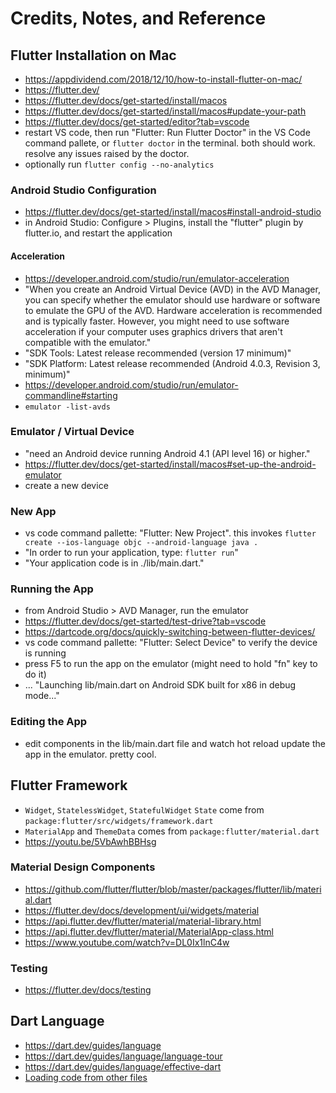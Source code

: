 # Credits, Notes, and Reference

## Flutter Installation on Mac

  + https://appdividend.com/2018/12/10/how-to-install-flutter-on-mac/
  + https://flutter.dev/
  + https://flutter.dev/docs/get-started/install/macos
  + https://flutter.dev/docs/get-started/install/macos#update-your-path
  + https://flutter.dev/docs/get-started/editor?tab=vscode
  + restart VS code, then run "Flutter: Run Flutter Doctor" in the VS Code command pallete, or `flutter doctor` in the terminal. both should work. resolve any issues raised by the doctor.
  + optionally run `flutter config --no-analytics`

### Android Studio Configuration

  + https://flutter.dev/docs/get-started/install/macos#install-android-studio
  + in Android Studio: Configure > Plugins, install the "flutter" plugin by flutter.io, and restart the application

#### Acceleration

  + https://developer.android.com/studio/run/emulator-acceleration
  + "When you create an Android Virtual Device (AVD) in the AVD Manager, you can specify whether the emulator should use hardware or software to emulate the GPU of the AVD. Hardware acceleration is recommended and is typically faster. However, you might need to use software acceleration if your computer uses graphics drivers that aren't compatible with the emulator."
  + "SDK Tools: Latest release recommended (version 17 minimum)"
  + "SDK Platform: Latest release recommended (Android 4.0.3, Revision 3, minimum)"
  + https://developer.android.com/studio/run/emulator-commandline#starting
  + `emulator -list-avds`

### Emulator / Virtual Device

  + "need an Android device running Android 4.1 (API level 16) or higher."
  + https://flutter.dev/docs/get-started/install/macos#set-up-the-android-emulator
  + create a new device

### New App

  + vs code command pallette: "Flutter: New Project". this invokes `flutter create --ios-language objc --android-language java .`
  + "In order to run your application, type: `flutter run`"
  + "Your application code is in ./lib/main.dart."

### Running the App

  + from Android Studio > AVD Manager, run the emulator
  + https://flutter.dev/docs/get-started/test-drive?tab=vscode
  + https://dartcode.org/docs/quickly-switching-between-flutter-devices/
  + vs code command pallette: "Flutter: Select Device" to verify the device is running
  + press F5 to run the app on the emulator (might need to hold "fn" key to do it)
  + ... "Launching lib/main.dart on Android SDK built for x86 in debug mode..."

### Editing the App

  + edit components in the lib/main.dart file and watch hot reload update the app in the emulator. pretty cool.

## Flutter Framework

  + `Widget`, `StatelessWidget`, `StatefulWidget` `State` come from `package:flutter/src/widgets/framework.dart`
  + `MaterialApp` and `ThemeData` comes from `package:flutter/material.dart`
  + https://youtu.be/5VbAwhBBHsg

### Material Design Components

  + https://github.com/flutter/flutter/blob/master/packages/flutter/lib/material.dart
  + https://flutter.dev/docs/development/ui/widgets/material
  + https://api.flutter.dev/flutter/material/material-library.html
  + https://api.flutter.dev/flutter/material/MaterialApp-class.html
  + https://www.youtube.com/watch?v=DL0Ix1lnC4w

### Testing

  + https://flutter.dev/docs/testing

## Dart Language

  + https://dart.dev/guides/language
  + https://dart.dev/guides/language/language-tour
  + https://dart.dev/guides/language/effective-dart
  + [Loading code from other files](https://stackoverflow.com/a/48875430/670433)
